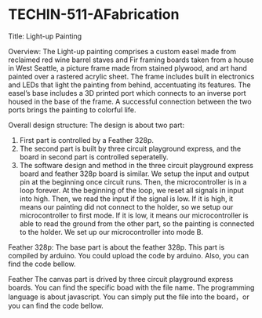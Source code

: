 # TECHIN-511-AFabrication

Title: Light-up Painting

Overview: The Light-up painting comprises a custom easel made from reclaimed red wine barrel staves and Fir framing boards taken from a house in West Seattle, a picture frame made from stained plywood, and art hand painted over a rastered acrylic sheet. The frame includes built in electronics and LEDs that light the painting from behind, accentuating its features. The easel’s base includes a 3D printed port which connects to an inverse port housed in the base of the frame. A successful connection between the two ports brings the painting to colorful life.

Overall design structure:
The design is about two part: 
1. First part is controlled by a Feather 328p. 
2. The second part is built by three circuit playground express, and the board in second part is controlled seperatelly.
3. The software design and method in the three circuit playground express board and feather 328p board is similar. We setup the input and output pin at the beginning once circuit runs. Then, the microcontroller is in a loop forever. At the beginning of the loop, we reset all signals in input into high. Then, we read the input if the signal is low. If it is high, it means our painting did not connect to the holder, so we setup our microcontroller to first mode. If it is low, it means our microcontroller is able to read the ground from the other part, so the painting is connected to the holder. We set up our microcontroller into mode B.


Feather 328p:
The base part is about the feather 328p. This part is compiled by arduino. You could upload the code by arduino. Also, you can find the code bellow.

Feather
The canvas part is drived by three circuit playground express boards. You can find the specific boad with the file name. The programming language is about javascript. You can simply put the file into the board，or you can find the code bellow.

